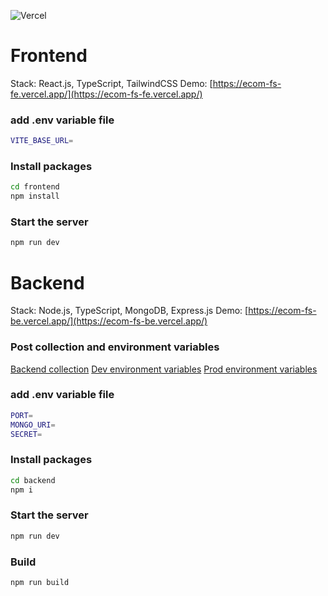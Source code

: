 ![Vercel](https://vercelbadge.vercel.app/api/mritunjaysaha/ecom-fs)

# Frontend

Stack: React.js, TypeScript, TailwindCSS
Demo: [https://ecom-fs-fe.vercel.app/](https://ecom-fs-fe.vercel.app/)

### add .env variable file

```bash
VITE_BASE_URL=
```

### Install packages

```bash
cd frontend
npm install
```

### Start the server

```bash
npm run dev
```

# Backend

Stack: Node.js, TypeScript, MongoDB, Express.js
Demo: [https://ecom-fs-be.vercel.app/](https://ecom-fs-be.vercel.app/)

### Post collection and environment variables

[Backend collection](./ecom-fs.postman_collection.json)
[Dev environment variables](./econ-fs-dev.postman_environment.json)
[Prod environment variables](./ecom-fs-prod.postman_environment.json)

### add .env variable file

```bash
PORT=
MONGO_URI=
SECRET=
```

### Install packages

```bash
cd backend
npm i
```

### Start the server

```bash
npm run dev
```

### Build

```bash
npm run build
```
